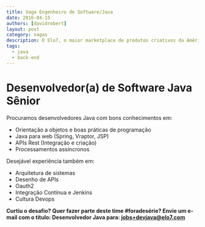 ```yaml
---
title: Vaga Engenheiro de Software/Java
date: 2016-04-15
authors: [davidrobert]
layout: post
category: vagas
description: O Elo7, o maior marketplace de produtos criativos da América Latina, está com muitos desafios técnicos para implementar com seus novos projetos. Estamos à procura de desenvolvedores Java para fazer parte do nosso time.
tags:
  - java
  - back-end
---
```


# Desenvolvedor(a) de Software Java Sênior

Procuramos desenvolvedores Java com bons conhecimentos em:

  * Orientação a objetos e boas práticas de programação
  * Java para web (Spring, Vraptor, JSP)
  * APIs Rest (Integração e criação)
  * Processamentos assíncronos

Desejável experiência também em:

  * Arquitetura de sistemas
  * Desenho de APIs
  * Oauth2
  * Integração Contínua e Jenkins
  * Cultura Devops

**Curtiu o desafio? Quer fazer parte deste time #foradesérie? Envie um e-mail com o título: Desenvolvedor Java para: **jobs+devjava@elo7.com****
